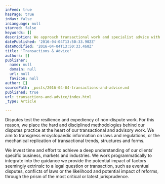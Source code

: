 ```yaml
---
inFeed: true
hasPage: true
inNav: false
inLanguage: null
starred: false
keywords: []
description: We approach transactional work and specialist advice with the proven hard methods we use for disputes.
datePublished: '2016-04-04T13:50:33.902Z'
dateModified: '2016-04-04T13:50:33.460Z'
title: 'Transactions & Advice'
authors: []
publisher:
  name: null
  domain: null
  url: null
  favicon: null
author: []
sourcePath: _posts/2016-04-04-transactions-and-advice.md
published: true
url: transactions-and-advice/index.html
_type: Article

---
```

Disputes test the resilience and expediency of non-dispute work. For this reason, we place the hard and disciplined methodologies behind our disputes practice at the heart of our transactional and advisory work. We aim to transgress encyclopaedic information on laws and regulations, or the mechanical replication of transactional trends, structures and forms.

We invest time and effort to achieve a deep understanding of our clients' specific business, markets and industries. We work programmatically to integrate into the guidance we provide the potential impact of factors seemingly extrinsic to a legal question or transaction, such as eventual disputes, conflicts of laws or the likelihood and potential impact of reforms, through the prism of the most critical or latest jurisprudence.
